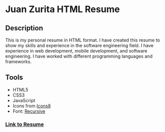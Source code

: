 # Juan Zurita HTML Resume

## Description
This is my personal resume in HTML format. I have created this resume to show my skills and experience in the software engineering field. I have experience in web development, mobile development, and software engineering. I have worked with different programming languages and frameworks.

## Tools
- HTML5
- CSS3
- JavaScript
- Icons from [Icons8](https://icons8.com/ios/)
- Font: [Recursive](https://www.recursive.design/)

### [Link to Resume](https://juan-zv.github.io/html-resume/)